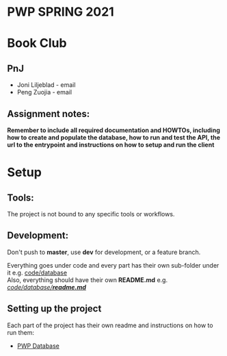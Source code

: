 # PWP SPRING 2021

# Book Club

## PnJ

* Joni Liljeblad - email
* Peng Zuojia - email

## Assignment notes:

__Remember to include all required documentation and HOWTOs, including how to create and populate the database, how to
run and test the API, the url to the entrypoint and instructions on how to setup and run the client__

# Setup

## Tools:

The project is not bound to any specific tools or workflows.

## Development:

Don't push to __master__, use __dev__ for development, or a feature branch.

Everything goes under code and every part has their own sub-folder under it e.g. [code/database](code/database)  
Also, everything should have their own __README.md__ e.g. *[code/database/__readme.md__](code/database/README.md)*

## Setting up the project

Each part of the project has their own readme and instructions on how to run them:

* [PWP Database](code/database/README.md)
